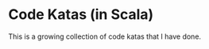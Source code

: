 Code Katas (in Scala)
=====================

This is a growing collection of code katas that I have done.



